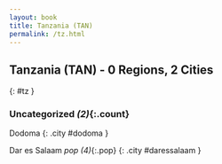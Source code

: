 ```yaml
---
layout: book
title: Tanzania (TAN)
permalink: /tz.html
---
```


## Tanzania (TAN) - 0 Regions, 2 Cities
{: #tz }





### Uncategorized _(2)_{:.count}


Dodoma  {: .city #dodoma } <br>

Dar es Salaam  _pop (4)_{:.pop} {: .city #daressalaam } <br>


 
